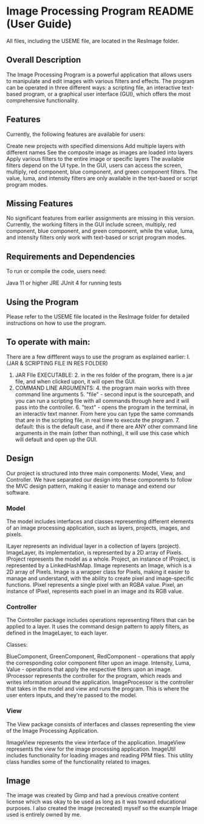 # Image Processing Program README (User Guide)

All files, including the USEME file, are located in the ResImage folder.

## Overall Description

The Image Processing Program is a powerful application
that allows users to manipulate and edit images with various filters and effects.
The program can be operated in three different ways: a scripting file,
an interactive text-based program, or a graphical user interface (GUI),
which offers the most comprehensive functionality.

## Features

Currently, the following features are available for users:

Create new projects with specified dimensions
Add multiple layers with different names
See the composite image as images are loaded into layers
Apply various filters to the entire image or specific layers
The available filters depend on the UI type. In the GUI,
users can access the screen, multiply, red component, blue component, and
green component filters. The value, luma, and intensity filters are
only available in the text-based or script program modes.

## Missing Features

No significant features from earlier assignments are missing in this version. Currently,
the working filters in the GUI include screen, multiply, red component,
blue component, and green component, while the value, luma, and intensity
filters only work with text-based or script program modes.

## Requirements and Dependencies

To run or compile the code, users need:

Java 11 or higher JRE
JUnit 4 for running tests

## Using the Program

Please refer to the USEME file located in the ResImage folder for detailed instructions
on how to use the program.

## To operate with main:

There are a few diffferent ways to use the program as explained earlier:
I. (JAR & SCRIPTING FILE IN RES FOLDER)

1. JAR FIle EXECUTABLE:
    2. in the res folder of the program, there is a jar file, and when clicked upon, it
       will open the GUI.
3. COMMAND LINE ARGUMENTS:
    4. the program main works with three command line arguments
        5. "file" - second input is the sourcepath, and you can run a scripting file
           with all commands through here and it will pass into the controller.
        6. "text" - opens the program in the terminal, in an interactiv text manner. From here
           you can type the same commands that are in the scripting file, in real time
           to execute the program.
        7. default: this is the default case, and if there are ANY other
           command line arguments in the main (other than nothing), it will use this case
           which will default and open up the GUI.

## Design

Our project is structured into three main components: Model, View, and Controller.
We have separated our design into these components to follow the MVC design pattern,
making it easier to manage and extend our software.

### Model

The model includes interfaces and classes representing different elements of an image processing
application, such as layers, projects, images, and pixels.

ILayer represents an individual layer in a collection of layers (project). ImageLayer, its
implementation, is represented by a 2D array of Pixels.
IProject represents the model as a whole. Project, an instance of IProject, is represented by a
LinkedHashMap.
IImage represents an Image, which is a 2D array of Pixels. Image is a wrapper class for Pixels,
making it easier to manage and understand, with the ability to create pixel and image-specific
functions.
IPixel represents a single pixel with an RGBA value. Pixel, an instance of IPixel, represents each
pixel in an image and its RGB value.

### Controller

The Controller package includes operations representing filters that can be applied to a layer. It
uses the command design pattern to apply filters, as defined in the ImageLayer, to each layer.

Classes:

BlueComponent, GreenComponent, RedComponent - operations that apply the corresponding color
component filter upon an image.
Intensity, Luma, Value - operations that apply the respective filters upon an image.
IProcessor represents the controller for the program, which reads and writes information around the
application. ImageProcessor is the controller that takes in the model and view and runs the program.
This is where the user enters inputs, and they're passed to the model.

### View

The View package consists of interfaces and classes representing the view of the Image Processing
Application.

IImageView represents the view interface of the application. ImageView represents the view for the
image processing application.
ImageUtil includes functionality for loading images and reading PPM files. This utility class
handles some of the functionality related to images.


## Image
The image was created by Gimp and had a previous creative content license which was okay to be used
as long as it was toward educational purposes. I also created the image (recreated) myself so
the example Image used is entirely owned by me. 




